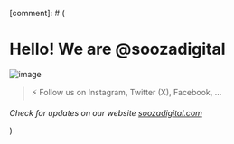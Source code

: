 [comment]: # (

# Hello! We are @soozadigital 

![image](https://images.builderservices.io/s/cdn/v1.0/i/m?url=https%3A%2F%2Fstorage.googleapis.com%2Fproduction-hostgator_brasil-v1-0-9%2F279%2F24279%2FYuCL06O3%2Feac3d89c0d8d4d0f94582f4e8ccceaf4&methods=resize%2C1200%2C5000)

> ⚡ Follow us on Instagram, Twitter (X), Facebook, ... 

*Check for updates on our website [soozadigital.com](https://soozadigital.com "Where your ideias turn into reality")* 

)
